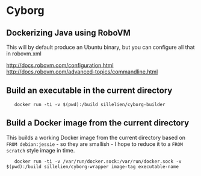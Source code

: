 # Cyborg
## Dockerizing Java using RoboVM

This will by default produce an Ubuntu binary, but you can configure all that in robovm.xml

http://docs.robovm.com/configuration.html
http://docs.robovm.com/advanced-topics/commandline.html


## Build an executable in the current directory

```
   docker run -ti -v $(pwd):/build sillelien/cyborg-builder  
```

## Build a Docker image from the current directory

This builds a working Docker image from the current directory based on `FROM debian:jessie` - so they are smallish - I hope to reduce it to a `FROM scratch` style image in time.

```
   docker run -ti -v /var/run/docker.sock:/var/run/docker.sock -v $(pwd):/build sillelien/cyborg-wrapper image-tag executable-name 
```
